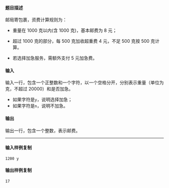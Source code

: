 #### 题目描述

邮局寄包裹，资费计算规则为：

-   重量在 1000 克以内(含 1000 克)，基本邮费为 8 元；
-   超过 1000 克的部分，每 500 克加收超重费 4 元，不足 500 克按 500 克计算。  
    
-   若选择加急服务，需额外支付 5 元加急费。  
    

#### 输入

输入一行，包含一个正整数和一个字符，以一个空格分开，分别表示重量（单位为克，不超过 20000）和是否加急。   

-   如果字符是`y`，说明选择加急；
-   如果字符是`n`，说明不加急。

#### 输出

输出一行，包含一个整数，表示邮费。

___

#### 输入样例复制

```
1200 y
```

#### 输出样例复制

```
17
```